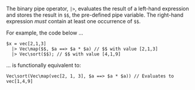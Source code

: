 The binary pipe operator, `|>`, evaluates the result of a left-hand expression and stores the result in `$$`, the pre-defined pipe variable. The right-hand expression *must* contain at least one occurrence of `$$`.

For example, the code below ...

``` Hack
$x = vec[2,1,3]
  |> Vec\map($$, $a ==> $a * $a) // $$ with value [2,1,3]
  |> Vec\sort($$); // $$ with value [4,1,9]
```

... is functionally equivalent to:

``` Hack
Vec\sort(Vec\map(vec[2, 1, 3], $a ==> $a * $a)) // Evaluates to vec[1,4,9]
```
